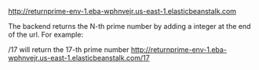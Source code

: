 
http://returnprime-env-1.eba-wphnvejr.us-east-1.elasticbeanstalk.com

The backend returns the N-th prime number by adding a integer at the end of the url.
For example:

/17 will return the 17-th prime number
http://returnprime-env-1.eba-wphnvejr.us-east-1.elasticbeanstalk.com/17
